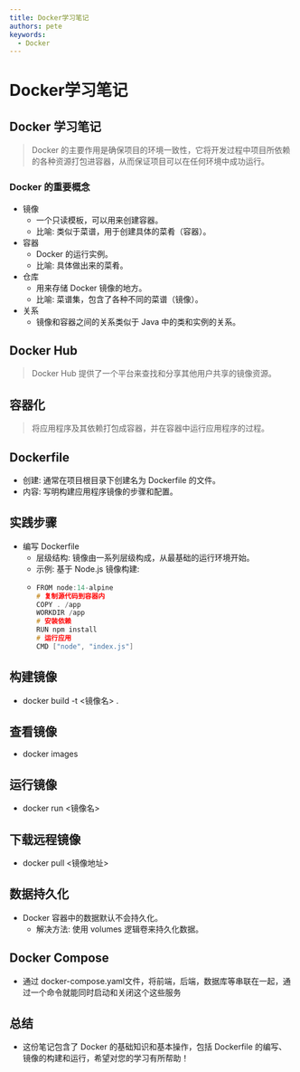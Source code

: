 ```yaml
---
title: Docker学习笔记
authors: pete
keywords:
  - Docker
---
```

# Docker学习笔记

## Docker 学习笔记
> Docker 的主要作用是确保项目的环境一致性，它将开发过程中项目所依赖的各种资源打包进容器，从而保证项目可以在任何环境中成功运行。

### Docker 的重要概念
- 镜像
   - 一个只读模板，可以用来创建容器。
   - 比喻: 类似于菜谱，用于创建具体的菜肴（容器）。
- 容器
   - Docker 的运行实例。
   - 比喻: 具体做出来的菜肴。
- 仓库
  - 用来存储 Docker 镜像的地方。
  - 比喻: 菜谱集，包含了各种不同的菜谱（镜像）。
- 关系
  - 镜像和容器之间的关系类似于 Java 中的类和实例的关系。
## Docker Hub
   > Docker Hub 提供了一个平台来查找和分享其他用户共享的镜像资源。
## 容器化
  > 将应用程序及其依赖打包成容器，并在容器中运行应用程序的过程。
## Dockerfile
- 创建: 通常在项目根目录下创建名为 Dockerfile 的文件。
- 内容: 写明构建应用程序镜像的步骤和配置。
## 实践步骤
- 编写 Dockerfile
   - 层级结构: 镜像由一系列层级构成，从最基础的运行环境开始。
   - 示例: 基于 Node.js 镜像构建:
   - ```c
     FROM node:14-alpine
     # 复制源代码到容器内
     COPY . /app
     WORKDIR /app
     # 安装依赖
     RUN npm install
     # 运行应用
     CMD ["node", "index.js"]

## 构建镜像
- docker build -t <镜像名> .

## 查看镜像
- docker images 
## 运行镜像
- docker run <镜像名>
## 下载远程镜像
- docker pull <镜像地址>

## 数据持久化
- Docker 容器中的数据默认不会持久化。
  - 解决方法: 使用 volumes 逻辑卷来持久化数据。
## Docker Compose
- 通过 docker-compose.yaml文件，将前端，后端，数据库等串联在一起，通过一个命令就能同时启动和关闭这个这些服务
## 总结
- 这份笔记包含了 Docker 的基础知识和基本操作，包括 Dockerfile 的编写、镜像的构建和运行，希望对您的学习有所帮助！